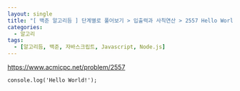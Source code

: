 ```yaml
---
layout: single
title: "[ 백준 알고리듬 ] 단계별로 풀어보기 > 입출력과 사칙연산 > 2557 Hello World"
categories:
  - 알고리
tags:
  - [알고리듬, 백준, 자바스크립트, Javascript, Node.js]
---
```


<https://www.acmicpc.net/problem/2557>


```
console.log('Hello World!');
```
